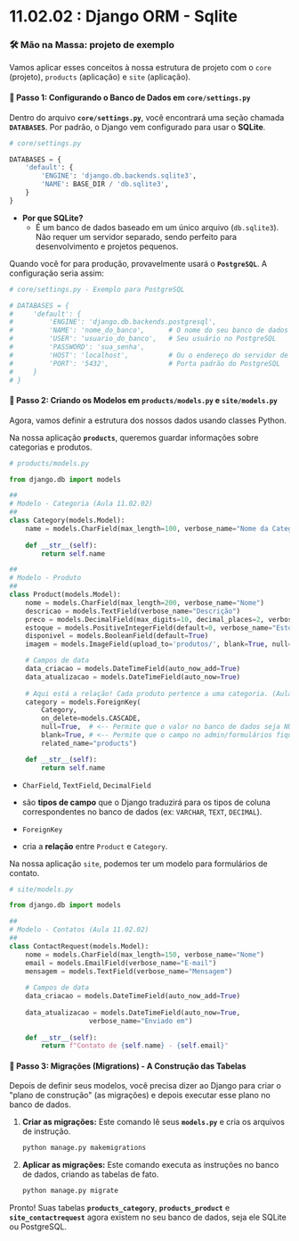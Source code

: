 # 11.02.02 : Django ORM - Sqlite

### 🛠️ Mão na Massa: projeto de exemplo

Vamos aplicar esses conceitos à nossa estrutura de projeto com o `core` (projeto), `products` (aplicação) e `site` (aplicação).

#### 🧪 Passo 1: Configurando o Banco de Dados em **`core/settings.py`**

Dentro do arquivo **`core/settings.py`**, você encontrará uma seção chamada **`DATABASES`**. Por padrão, o Django vem configurado para usar o **SQLite**.

```python
# core/settings.py

DATABASES = {
    'default': {
        'ENGINE': 'django.db.backends.sqlite3',
        'NAME': BASE_DIR / 'db.sqlite3',
    }
}
```

  * **Por que SQLite?** 
    - É um banco de dados baseado em um único arquivo (`db.sqlite3`). Não requer um servidor separado, sendo perfeito para desenvolvimento e projetos pequenos.

Quando você for para produção, provavelmente usará o **`PostgreSQL`**. A configuração seria assim:

```python
# core/settings.py - Exemplo para PostgreSQL

# DATABASES = {
#     'default': {
#         'ENGINE': 'django.db.backends.postgresql',
#         'NAME': 'nome_do_banco',      # O nome do seu banco de dados
#         'USER': 'usuario_do_banco',   # Seu usuário no PostgreSQL
#         'PASSWORD': 'sua_senha',
#         'HOST': 'localhost',          # Ou o endereço do servidor de banco de dados
#         'PORT': '5432',               # Porta padrão do PostgreSQL
#     }
# }
```

#### 🧪 Passo 2: Criando os Modelos em **`products/models.py`** e **`site/models.py`**

Agora, vamos definir a estrutura dos nossos dados usando classes Python.

Na nossa aplicação **`products`**, queremos guardar informações sobre categorias e produtos.

```python
# products/models.py

from django.db import models

##
# Modelo - Categoria (Aula 11.02.02)
##
class Category(models.Model):
    name = models.CharField(max_length=100, verbose_name="Nome da Categoria")
    
    def __str__(self):
        return self.name

##
# Modelo - Produto
##
class Product(models.Model):
    nome = models.CharField(max_length=200, verbose_name="Nome")
    descricao = models.TextField(verbose_name="Descrição")
    preco = models.DecimalField(max_digits=10, decimal_places=2, verbose_name="Preço")
    estoque = models.PositiveIntegerField(default=0, verbose_name="Estoque")
    disponivel = models.BooleanField(default=True)
    imagem = models.ImageField(upload_to='produtos/', blank=True, null=True)

    # Campos de data
    data_criacao = models.DateTimeField(auto_now_add=True)
    data_atualizacao = models.DateTimeField(auto_now=True)
    
    # Aqui está a relação! Cada produto pertence a uma categoria. (Aula 11.02.02)
    category = models.ForeignKey(
        Category,
        on_delete=models.CASCADE,
        null=True,  # <-- Permite que o valor no banco de dados seja NULO
        blank=True, # <-- Permite que o campo no admin/formulários fique em branco 
        related_name="products")

    def __str__(self):
        return self.name
```

* `CharField`, `TextField`, `DecimalField` 
- são **tipos de campo** que o Django traduzirá para os tipos de coluna correspondentes no banco de dados (ex: `VARCHAR`, `TEXT`, `DECIMAL`).

* `ForeignKey` 
- cria a **relação** entre `Product` e `Category`.

Na nossa aplicação `site`, podemos ter um modelo para formulários de contato.

```python
# site/models.py

from django.db import models

##
# Modelo - Contatos (Aula 11.02.02)
##
class ContactRequest(models.Model):
    nome = models.CharField(max_length=150, verbose_name="Nome")
    email = models.EmailField(verbose_name="E-mail")
    mensagem = models.TextField(verbose_name="Mensagem")
    
    # Campos de data
    data_criacao = models.DateTimeField(auto_now_add=True)
    
    data_atualizacao = models.DateTimeField(auto_now=True, 
                    verbose_name="Enviado em")
    
    def __str__(self):
        return f"Contato de {self.name} - {self.email}"
```

#### 🧪 Passo 3: Migrações (Migrations) - A Construção das Tabelas

Depois de definir seus modelos, você precisa dizer ao Django para criar o "plano de construção" (as migrações) e depois executar esse plano no banco de dados.

1.  **Criar as migrações:** Este comando lê seus **`models.py`** e cria os arquivos de instrução.

    ```bash
    python manage.py makemigrations
    ```
    
2.  **Aplicar as migrações:** Este comando executa as instruções no banco de dados, criando as tabelas de fato.

    ```bash
    python manage.py migrate
    ```

Pronto\! Suas tabelas **`products_category`**, **`products_product`** e **`site_contactrequest`** agora existem no seu banco de dados, seja ele SQLite ou PostgreSQL.

